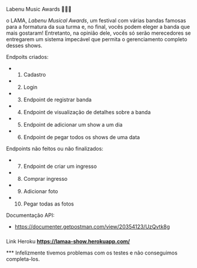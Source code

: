 Labenu Music Awards 🎵🎤🎸

o LAMA, *Labenu Musical Awards*, um festival com várias bandas famosas para a formatura da sua turma e, no final, vocês podem eleger a banda que mais gostaram! Entretanto, na opinião dele, vocês só serão merecedores se entregarem um sistema impecável que permita o gerenciamento completo desses shows.

Endpoits criados:

- 1. Cadastro

- 2. Login

- 3. Endpoint de registrar banda

- 4. Endpoint de visualização de detalhes sobre a banda
 
- 5. Endpoint de adicionar um show a um dia

- 6. Endpoint de pegar todos os shows de uma data


Endpoints não feitos ou não finalizados:

- 7. Endpoint de criar um ingresso

- 8. Comprar ingresso

- 9.  Adicionar foto

- 10. Pegar todas as fotos

Documentação API:

- https://documenter.getpostman.com/view/20354123/UzQvtk8g

###
Link Heroku
**https://lamaa-show.herokuapp.com/**


*** Infelizmente tivemos problemas com os testes e não conseguimos completa-los. 
